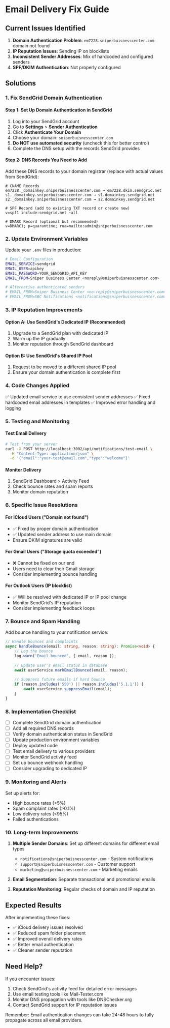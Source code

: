 # Email Delivery Fix Guide

## Current Issues Identified

1. **Domain Authentication Problem**: `em7228.sniperbuisnesscenter.com` domain not found
2. **IP Reputation Issues**: Sending IP on blocklists  
3. **Inconsistent Sender Addresses**: Mix of hardcoded and configured senders
4. **SPF/DKIM Authentication**: Not properly configured

## Solutions

### 1. Fix SendGrid Domain Authentication

#### Step 1: Set Up Domain Authentication in SendGrid
1. Log into your SendGrid account
2. Go to **Settings** > **Sender Authentication**
3. Click **Authenticate Your Domain**
4. Choose your domain: `sniperbuisnesscenter.com`
5. **Do NOT use automated security** (uncheck this for better control)
6. Complete the DNS setup with the records SendGrid provides

#### Step 2: DNS Records You Need to Add
Add these DNS records to your domain registrar (replace with actual values from SendGrid):

```dns
# CNAME Records
em7228._domainkey.sniperbuisnesscenter.com → em7228.dkim.sendgrid.net
s1._domainkey.sniperbuisnesscenter.com → s1.domainkey.sendgrid.net  
s2._domainkey.sniperbuisnesscenter.com → s2.domainkey.sendgrid.net

# SPF Record (add to existing TXT record or create new)
v=spf1 include:sendgrid.net ~all

# DMARC Record (optional but recommended)
v=DMARC1; p=quarantine; rua=mailto:admin@sniperbuisnesscenter.com
```

### 2. Update Environment Variables

Update your `.env` files in production:

```bash
# Email Configuration
EMAIL_SERVICE=sendgrid
EMAIL_USER=apikey
EMAIL_PASSWORD=YOUR_SENDGRID_API_KEY
EMAIL_FROM=Sniper Business Center <noreply@sniperbuisnesscenter.com>

# Alternative authenticated senders
# EMAIL_FROM=Sniper Business Center <no-reply@sniperbuisnesscenter.com>
# EMAIL_FROM=SBC Notifications <notifications@sniperbuisnesscenter.com>
```

### 3. IP Reputation Improvements

#### Option A: Use SendGrid's Dedicated IP (Recommended)
1. Upgrade to a SendGrid plan with dedicated IP
2. Warm up the IP gradually
3. Monitor reputation through SendGrid dashboard

#### Option B: Use SendGrid's Shared IP Pool
1. Request to be moved to a different shared IP pool
2. Ensure your domain authentication is complete first

### 4. Code Changes Applied

✅ Updated email service to use consistent sender addresses
✅ Fixed hardcoded email addresses in templates
✅ Improved error handling and logging

### 5. Testing and Monitoring

#### Test Email Delivery
```bash
# Test from your server
curl -X POST http://localhost:3002/api/notifications/test-email \
  -H "Content-Type: application/json" \
  -d '{"email":"your-test@email.com","type":"welcome"}'
```

#### Monitor Delivery
1. SendGrid Dashboard > Activity Feed
2. Check bounce rates and spam reports
3. Monitor domain reputation

### 6. Specific Issue Resolutions

#### For iCloud Users ("Domain not found")
- ✅ Fixed by proper domain authentication
- ✅ Updated sender address to use main domain
- Ensure DKIM signatures are valid

#### For Gmail Users ("Storage quota exceeded")
- ❌ Cannot be fixed on our end
- Users need to clear their Gmail storage
- Consider implementing bounce handling

#### For Outlook Users (IP blocklist)
- ✅ Will be resolved with dedicated IP or IP pool change
- Monitor SendGrid's IP reputation
- Consider implementing feedback loops

### 7. Bounce and Spam Handling

Add bounce handling to your notification service:

```typescript
// Handle bounces and complaints
async handleBounce(email: string, reason: string): Promise<void> {
    // Log the bounce
    log.warn('Email bounced', { email, reason });
    
    // Update user's email status in database
    await userService.markEmailBounced(email, reason);
    
    // Suppress future emails if hard bounce
    if (reason.includes('550') || reason.includes('5.1.1')) {
        await userService.suppressEmail(email);
    }
}
```

### 8. Implementation Checklist

- [ ] Complete SendGrid domain authentication
- [ ] Add all required DNS records
- [ ] Verify domain authentication status in SendGrid
- [ ] Update production environment variables
- [ ] Deploy updated code
- [ ] Test email delivery to various providers
- [ ] Monitor SendGrid activity feed
- [ ] Set up bounce webhook handling
- [ ] Consider upgrading to dedicated IP

### 9. Monitoring and Alerts

Set up alerts for:
- High bounce rates (>5%)
- Spam complaint rates (>0.1%)
- Low delivery rates (<95%)
- Failed authentications

### 10. Long-term Improvements

1. **Multiple Sender Domains**: Set up different domains for different email types
   - `notifications@sniperbuisnesscenter.com` - System notifications
   - `support@sniperbuisnesscenter.com` - Customer support
   - `marketing@sniperbuisnesscenter.com` - Marketing emails

2. **Email Segmentation**: Separate transactional and promotional emails

3. **Reputation Monitoring**: Regular checks of domain and IP reputation

## Expected Results

After implementing these fixes:
- ✅ iCloud delivery issues resolved
- ✅ Reduced spam folder placement
- ✅ Improved overall delivery rates
- ✅ Better email authentication
- ✅ Cleaner sender reputation

## Need Help?

If you encounter issues:
1. Check SendGrid's activity feed for detailed error messages
2. Use email testing tools like Mail-Tester.com
3. Monitor DNS propagation with tools like DNSChecker.org
4. Contact SendGrid support for IP reputation issues

Remember: Email authentication changes can take 24-48 hours to fully propagate across all email providers. 